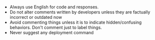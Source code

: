 - Always use English for code and responses.
- Do not alter comments written by developers unless they are factually incorrect or outdated now
- Avoid commenting things unless it is to indicate hidden/confusing behaviors. Don't comment just to label things.
- Never suggest any deployment command